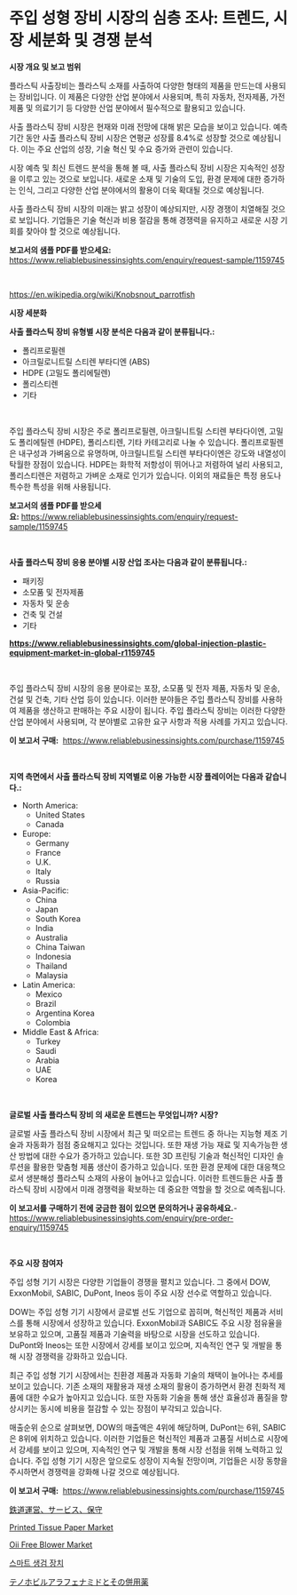 <p><h1>주입 성형 장비 시장의 심층 조사: 트렌드, 시장 세분화 및 경쟁 분석</h1></p><p><strong>시장 개요 및 보고 범위</strong></p>
<p><p>플라스틱 사출장비는 플라스틱 소재를 사출하여 다양한 형태의 제품을 만드는데 사용되는 장비입니다. 이 제품은 다양한 산업 분야에서 사용되며, 특히 자동차, 전자제품, 가전제품 및 의료기기 등 다양한 산업 분야에서 필수적으로 활용되고 있습니다.</p><p>사출 플라스틱 장비 시장은 현재와 미래 전망에 대해 밝은 모습을 보이고 있습니다. 예측 기간 동안 사출 플라스틱 장비 시장은 연평균 성장률 8.4%로 성장할 것으로 예상됩니다. 이는 주요 산업의 성장, 기술 혁신 및 수요 증가와 관련이 있습니다.</p><p>시장 예측 및 최신 트렌드 분석을 통해 볼 때, 사출 플라스틱 장비 시장은 지속적인 성장을 이루고 있는 것으로 보입니다. 새로운 소재 및 기술의 도입, 환경 문제에 대한 증가하는 인식, 그리고 다양한 산업 분야에서의 활용이 더욱 확대될 것으로 예상됩니다.</p><p>사출 플라스틱 장비 시장의 미래는 밝고 성장이 예상되지만, 시장 경쟁이 치열해질 것으로 보입니다. 기업들은 기술 혁신과 비용 절감을 통해 경쟁력을 유지하고 새로운 시장 기회를 찾아야 할 것으로 예상됩니다.</p></p>
<p><strong>보고서의 샘플 PDF를 받으세요:</strong> <a href="https://www.reliablebusinessinsights.com/enquiry/request-sample/1159745">https://www.reliablebusinessinsights.com/enquiry/request-sample/1159745</a></p>
<p>&nbsp;</p>
<p><a href="https://en.wikipedia.org/wiki/Knobsnout_parrotfish">https://en.wikipedia.org/wiki/Knobsnout_parrotfish</a></p>
<p><strong>시장 세분화</strong></p>
<p><strong>사출 플라스틱 장비 유형별 시장 분석은 다음과 같이 분류됩니다.:</strong></p>
<p><ul><li>폴리프로필렌</li><li>아크릴로니트릴 스티렌 부타디엔 (ABS)</li><li>HDPE (고밀도 폴리에틸렌)</li><li>폴리스티렌</li><li>기타</li></ul></p>
<p>&nbsp;</p>
<p><p>주입 플라스틱 장비 시장은 주로 폴리프로필렌, 아크릴니트릴 스티렌 부타다이엔, 고밀도 폴리에틸렌 (HDPE), 폴리스티렌, 기타 카테고리로 나눌 수 있습니다. 폴리프로필렌은 내구성과 가벼움으로 유명하며, 아크릴니트릴 스티렌 부타다이엔은 강도와 내열성이 탁월한 장점이 있습니다. HDPE는 화학적 저항성이 뛰어나고 저렴하여 널리 사용되고, 폴리스티렌은 저렴하고 가벼운 소재로 인기가 있습니다. 이외의 재료들은 특정 용도나 특수한 특성을 위해 사용됩니다.</p></p>
<p><strong>보고서의 샘플 PDF를 받으세요:</strong>&nbsp;<a href="https://www.reliablebusinessinsights.com/enquiry/request-sample/1159745">https://www.reliablebusinessinsights.com/enquiry/request-sample/1159745</a></p>
<p>&nbsp;</p>
<p><strong> 사출 플라스틱 장비 응용 분야별 시장 산업 조사는 다음과 같이 분류됩니다.:</strong></p>
<p><ul><li>패키징</li><li>소모품 및 전자제품</li><li>자동차 및 운송</li><li>건축 및 건설</li><li>기타</li></ul></p>
<p><strong><a href="https://www.reliablebusinessinsights.com/global-injection-plastic-equipment-market-in-global-r1159745">https://www.reliablebusinessinsights.com/global-injection-plastic-equipment-market-in-global-r1159745</a></strong></p>
<p>&nbsp;</p>
<p><p>주입 플라스틱 장비 시장의 응용 분야로는 포장, 소모품 및 전자 제품, 자동차 및 운송, 건설 및 건축, 기타 산업 등이 있습니다. 이러한 분야들은 주입 플라스틱 장비를 사용하여 제품을 생산하고 판매하는 주요 시장이 됩니다. 주입 플라스틱 장비는 이러한 다양한 산업 분야에서 사용되며, 각 분야별로 고유한 요구 사항과 적용 사례를 가지고 있습니다.</p></p>
<p><strong>이 보고서 구매:</strong>&nbsp; <a href="https://www.reliablebusinessinsights.com/purchase/1159745">https://www.reliablebusinessinsights.com/purchase/1159745</a></p>
<p>&nbsp;</p>
<p><strong>지역 측면에서 사출 플라스틱 장비 지역별로 이용 가능한 시장 플레이어는 다음과 같습니다.:</strong></p>
<p><ul>
    <li>
        North America:
        <ul>
            <li>United States</li>
            <li>Canada</li>
        </ul>
    </li>
    <li>
        Europe:
        <ul>
            <li>Germany</li>
            <li>France</li>
            <li>U.K.</li>
            <li>Italy</li>
            <li>Russia</li>
        </ul>
    </li>
    <li>
        Asia-Pacific:
        <ul>
            <li>China</li>
            <li>Japan</li>
            <li>South Korea</li>
            <li>India</li>
            <li>Australia</li>
            <li>China Taiwan</li>
            <li>Indonesia</li>
            <li>Thailand</li>
            <li>Malaysia</li>
        </ul>
    </li>
    <li>
        Latin America:
        <ul>
            <li>Mexico</li>
            <li>Brazil</li>
            <li>Argentina Korea</li>
            <li>Colombia</li>
        </ul>
    </li>
    <li>
        Middle East & Africa:
        <ul>
            <li>Turkey</li>
            <li>Saudi</li>
            <li>Arabia</li>
            <li>UAE</li>
            <li>Korea</li>
        </ul>
    </li>
    </ul></p>
<p>&nbsp;</p>
<p><strong>글로벌 사출 플라스틱 장비 의 새로운 트렌드는 무엇입니까? 시장?</strong></p>
<p><p>글로벌 사출 플라스틱 장비 시장에서 최근 및 떠오르는 트렌드 중 하나는 지능형 제조 기술과 자동화가 점점 중요해지고 있다는 것입니다. 또한 재생 가능 재료 및 지속가능한 생산 방법에 대한 수요가 증가하고 있습니다. 또한 3D 프린팅 기술과 혁신적인 디자인 솔루션을 활용한 맞춤형 제품 생산이 증가하고 있습니다. 또한 환경 문제에 대한 대응책으로서 생분해성 플라스틱 소재의 사용이 늘어나고 있습니다. 이러한 트렌드들은 사출 플라스틱 장비 시장에서 미래 경쟁력을 확보하는 데 중요한 역할을 할 것으로 예측됩니다.</p></p>
<p><strong>이 보고서를 구매하기 전에 궁금한 점이 있으면 문의하거나 공유하세요.</strong>- <a href="https://www.reliablebusinessinsights.com/enquiry/pre-order-enquiry/1159745">https://www.reliablebusinessinsights.com/enquiry/pre-order-enquiry/1159745</a></p>
<p>&nbsp;</p>
<p><strong>주요 시장 참여자</strong></p>
<p><p>주입 성형 기기 시장은 다양한 기업들이 경쟁을 펼치고 있습니다. 그 중에서 DOW, ExxonMobil, SABIC, DuPont, Ineos 등이 주요 시장 선수로 역할하고 있습니다. </p><p>DOW는 주입 성형 기기 시장에서 글로벌 선도 기업으로 꼽히며, 혁신적인 제품과 서비스를 통해 시장에서 성장하고 있습니다. ExxonMobil과 SABIC도 주요 시장 점유율을 보유하고 있으며, 고품질 제품과 기술력을 바탕으로 시장을 선도하고 있습니다. DuPont와 Ineos는 또한 시장에서 강세를 보이고 있으며, 지속적인 연구 및 개발을 통해 시장 경쟁력을 강화하고 있습니다.</p><p>최근 주입 성형 기기 시장에서는 친환경 제품과 자동화 기술의 채택이 늘어나는 추세를 보이고 있습니다. 기존 소재의 재활용과 재생 소재의 활용이 증가하면서 환경 친화적 제품에 대한 수요가 높아지고 있습니다. 또한 자동화 기술을 통해 생산 효율성과 품질을 향상시키는 동시에 비용을 절감할 수 있는 장점이 부각되고 있습니다.</p><p>매출순위 순으로 살펴보면, DOW의 매출액은 4위에 해당하며, DuPont는 6위, SABIC은 8위에 위치하고 있습니다. 이러한 기업들은 혁신적인 제품과 고품질 서비스로 시장에서 강세를 보이고 있으며, 지속적인 연구 및 개발을 통해 시장 선점을 위해 노력하고 있습니다. 주입 성형 기기 시장은 앞으로도 성장이 지속될 전망이며, 기업들은 시장 동향을 주시하면서 경쟁력을 강화해 나갈 것으로 예상됩니다.</p></p>
<p><strong>이 보고서 구매:</strong>&nbsp;&nbsp;<a href="https://www.reliablebusinessinsights.com/purchase/1159745">https://www.reliablebusinessinsights.com/purchase/1159745</a></p>
<p><p><a href="https://medium.com/@bonniehoppe1/%E9%89%84%E9%81%93%E9%81%8B%E5%96%B6-%E3%82%B5%E3%83%BC%E3%83%93%E3%82%B9%E3%81%8A%E3%82%88%E3%81%B3%E3%83%A1%E3%83%B3%E3%83%86%E3%83%8A%E3%83%B3%E3%82%B9%E5%B8%82%E5%A0%B4%E3%81%AE%E5%88%86%E6%9E%90-%E3%82%B0%E3%83%AD%E3%83%BC%E3%83%90%E3%83%AB%E7%94%A3%E6%A5%AD%E3%81%AE%E8%A6%8B%E9%80%9A%E3%81%97%E3%81%A8%E4%BA%88%E6%B8%AC-2024%E5%B9%B4%E3%81%8B%E3%82%892031%E5%B9%B4%E3%81%BE%E3%81%A7-04515342dc95">鉄道運営、サービス、保守</a></p><p><a href="https://www.linkedin.com/pulse/printed-tissue-paper-market-investigation-amp-industry-evolution-u92pe?trackingId=Y8abp2X0%2FJjIrvFClJK7OQ%3D%3D">Printed Tissue Paper Market</a></p><p><a href="https://www.linkedin.com/pulse/oii-free-blower-market-trends-analysis-opportunities-challenges-jazhe?trackingId=cFO%2Fp64Xq5o31QlkuV%2FjJQ%3D%3D">Oii Free Blower Market</a></p><p><a href="https://medium.com/@cheddar67856/%EA%B8%80%EB%A1%9C%EB%B2%8C-%EC%8A%A4%EB%A7%88%ED%8A%B8-%EC%83%9D%EC%B2%B4%EA%B2%80%EC%82%AC-%EC%9E%A5%EC%B9%98-%EC%8B%9C%EC%9E%A5%EC%9D%80-2024%EB%85%84%EB%B6%80%ED%84%B0-2031%EB%85%84%EA%B9%8C%EC%A7%80-%EC%9D%98-%EC%97%B0%ED%8F%89%EA%B7%A0-%EC%84%B1%EC%9E%A5%EB%A5%A0-cagr-%EB%A1%9C-%EC%84%B1%EC%9E%A5%ED%95%A0-%EA%B2%83%EC%9C%BC%EB%A1%9C-%EC%98%88%EC%B8%A1%EB%90%A9%EB%8B%88%EB%8B%A4-23e8818ddd19">스마트 생검 장치</a></p><p><a href="https://medium.com/@demarcuskuhlman/%E3%83%86%E3%83%8E%E3%83%9B%E3%83%93%E3%83%AB%E3%82%A2%E3%83%A9%E3%83%95%E3%82%A7%E3%83%8A%E3%83%9F%E3%83%89%E3%81%8A%E3%82%88%E3%81%B3%E3%81%9D%E3%81%AE%E7%B5%84%E3%81%BF%E5%90%88%E3%82%8F%E3%81%9B%E8%96%AC%E3%81%AE%E5%B8%82%E5%A0%B4%E3%81%AF-%E5%B8%82%E5%A0%B4%E3%82%B7%E3%82%A7%E3%82%A2-%E5%B8%82%E5%A0%B4%E3%83%88%E3%83%AC%E3%83%B3%E3%83%89-%E5%B8%82%E5%A0%B4%E6%88%90%E9%95%B7%E3%81%AB%E9%96%A2%E3%81%99%E3%82%8B%E6%83%85%E5%A0%B1%E3%82%92%E6%8F%90%E4%BE%9B%E3%81%97%E3%81%A6%E3%81%84%E3%81%BE%E3%81%99-404a5052d6be">テノホビルアラフェナミドとその併用薬</a></p></p>